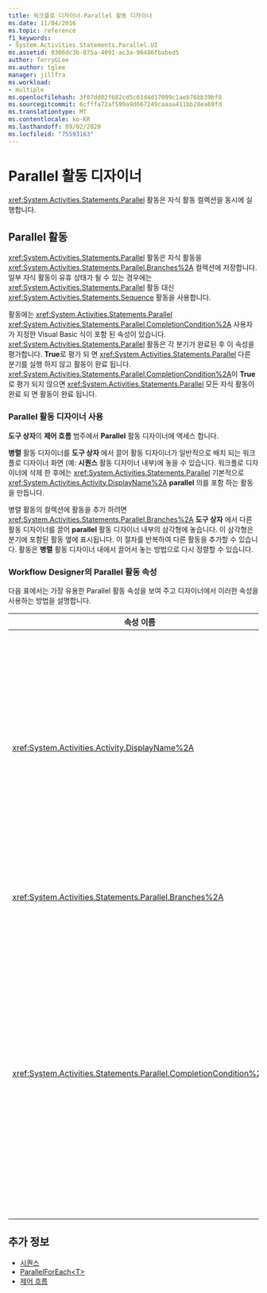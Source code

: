 ```yaml
---
title: 워크플로 디자이너-Parallel 활동 디자이너
ms.date: 11/04/2016
ms.topic: reference
f1_keywords:
- System.Activities.Statements.Parallel.UI
ms.assetid: 0306dc3b-075a-4091-ac3a-96486fbabed5
author: TerryGLee
ms.author: tglee
manager: jillfra
ms.workload:
- multiple
ms.openlocfilehash: 3f07dd02f682cd5c61d4d17099c1aeb76bb39bf8
ms.sourcegitcommit: 6cfffa72af599a9d667249caaaa411bb28ea69fd
ms.translationtype: MT
ms.contentlocale: ko-KR
ms.lasthandoff: 09/02/2020
ms.locfileid: "75593163"
---
```

# <a name="parallel-activity-designer"></a>Parallel 활동 디자이너

<xref:System.Activities.Statements.Parallel> 활동은 자식 활동 컬렉션을 동시에 실행합니다.

## <a name="the-parallel-activity"></a>Parallel 활동

<xref:System.Activities.Statements.Parallel> 활동은 자식 활동을 <xref:System.Activities.Statements.Parallel.Branches%2A> 컬렉션에 저장합니다. 일부 자식 활동이 유휴 상태가 될 수 있는 경우에는 <xref:System.Activities.Statements.Parallel> 활동 대신 <xref:System.Activities.Statements.Sequence> 활동을 사용합니다.

활동에는 <xref:System.Activities.Statements.Parallel> <xref:System.Activities.Statements.Parallel.CompletionCondition%2A> 사용자가 지정한 Visual Basic 식이 포함 된 속성이 있습니다. <xref:System.Activities.Statements.Parallel> 활동은 각 분기가 완료된 후 이 속성을 평가합니다. **True**로 평가 되 면 <xref:System.Activities.Statements.Parallel> 다른 분기를 실행 하지 않고 활동이 완료 됩니다. <xref:System.Activities.Statements.Parallel.CompletionCondition%2A>이 **True**로 평가 되지 않으면 <xref:System.Activities.Statements.Parallel> 모든 자식 활동이 완료 되 면 활동이 완료 됩니다.

### <a name="using-the-parallel-activity-designer"></a>Parallel 활동 디자이너 사용

**도구 상자**의 **제어 흐름** 범주에서 **Parallel** 활동 디자이너에 액세스 합니다.

**병렬** 활동 디자이너를 **도구 상자** 에서 끌어 활동 디자이너가 일반적으로 배치 되는 워크플로 디자이너 화면 (예: **시퀀스** 활동 디자이너 내부)에 놓을 수 있습니다. 워크플로 디자이너에 삭제 한 후에는 <xref:System.Activities.Statements.Parallel> 기본적으로 <xref:System.Activities.Activity.DisplayName%2A> **parallel** 의를 포함 하는 활동을 만듭니다.

병렬 활동의 컬렉션에 활동을 추가 하려면 <xref:System.Activities.Statements.Parallel.Branches%2A> **도구 상자** 에서 다른 활동 디자이너를 끌어 **parallel** 활동 디자이너 내부의 삼각형에 놓습니다. 이 삼각형은 분기에 포함된 활동 옆에 표시됩니다. 이 절차를 반복하여 다른 활동을 추가할 수 있습니다. 활동은 **병렬** 활동 디자이너 내에서 끌어서 놓는 방법으로 다시 정렬할 수 있습니다.

### <a name="parallel-activity-properties-in-the-workflow-designer"></a>Workflow Designer의 Parallel 활동 속성

다음 표에서는 가장 유용한 Parallel 활동 속성을 보여 주고 디자이너에서 이러한 속성을 사용하는 방법을 설명합니다.

|속성 이름|필수|사용량|
|-|--------------|-|
|<xref:System.Activities.Activity.DisplayName%2A>|False|머리글에 활동 디자이너의 표시 이름을 지정합니다. 기본값은 **Parallel**입니다. 값은 선택적으로 **속성** 표에서 편집 하거나 activity designer 헤더에서 직접 편집할 수 있습니다.|
|<xref:System.Activities.Statements.Parallel.Branches%2A>|True|실행할 자식 활동의 컬렉션을 포함합니다.|
|<xref:System.Activities.Statements.Parallel.CompletionCondition%2A>|False|분기가 완료된 후 확인됩니다. **True**로 평가 되 면 예약 된 보류 중인 분기가 취소 됩니다. 이 속성이 설정 되지 않거나 **False**로 평가 되는 경우 모든 자식 활동이 완료 되 면 활동이 완료 됩니다. 기본값은 **null**입니다.|

## <a name="see-also"></a>추가 정보

- [시퀀스](../workflow-designer/sequence-activity-designer.md)
- [ParallelForEach\<T>](../workflow-designer/parallelforeach-t-activity-designer.md)
- [제어 흐름](../workflow-designer/control-flow-activity-designers.md)
